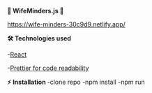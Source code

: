 <b>📝 WifeMinders.js 📝 </b>


https://wife-minders-30c9d9.netlify.app/

<b>🛠️ Technologies used</b>

 -<a href="https://reactjs.org/">React</a>
 
 -<a href ="https://prettier.io/">Prettier for code readability</a> 
 



<b>⚡ Installation  </b>
  -clone repo
  -npm install
  -npm run


